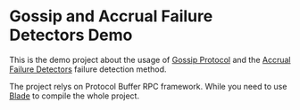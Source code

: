 # Gossip and Accrual Failure Detectors Demo

This is the demo project about the usage of [Gossip Protocol](https://www.cs.cornell.edu/home/rvr/papers/flowgossip.pdf) and the [Accrual Failure Detectors](http://www.jaist.ac.jp/~defago/files/pdf/IS_RR_2004_010.pdf) failure detection method.

The project relys on Protocol Buffer RPC framework. While you need to use [Blade](https://github.com/chen3feng/typhoon-blade) to compile the whole project.
